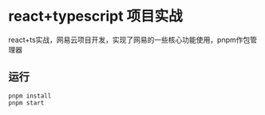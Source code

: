 # react+typescript 项目实战

react+ts实战，网易云项目开发，实现了网易的一些核心功能使用，pnpm作包管理器

## 运行

```shell
pnpm install
pnpm start
```

